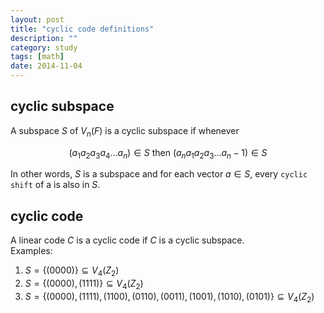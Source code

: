 ```yaml
---
layout: post
title: "cyclic code definitions"
description: ""
category: study
tags: [math]
date: 2014-11-04
---
```

<script type="text/javascript" src="http://cdn.mathjax.org/mathjax/latest/MathJax.js?config=TeX-AMS-MML_HTMLorMML"></script>
<script type="text/x-mathjax-config">
MathJax.Hub.Config({
  tex2jax: {
    inlineMath: [['$','$'], ['\\(','\\)']],
    displayMath: [['$$','$$'], ['\[','\]']],
    processEscapes: true,
    processEnvironments: true,
    skipTags: ['script', 'noscript', 'style', 'textarea', 'pre'],
    TeX: { equationNumbers: { autoNumber: "AMS" },
         extensions: ["AMSmath.js", "AMSsymbols.js"] }
  }});
</script>


## cyclic subspace
A subspace $S$ of $V_n(F)$ is a cyclic subspace if whenever  

$$
(a_1a_2a_3a_4...a_n) \in S \text{ then } (a_na_1a_2a_3...a_n-1) \in S
$$  

In other words, $S$ is a subspace and for each vector $a \in S$, every `cyclic shift` of a is also in $S$.


## cyclic code
A linear code $C$ is a cyclic code if $C$ is a cyclic subspace.  
Examples:

1. $S=\{(0000)\} \subseteq V_4(Z_2)$
2. $S=\{(0000),(1111)\} \subseteq V_4(Z_2)$
3. $S=\{(0000),(1111),(1100),(0110),(0011),(1001),(1010),(0101)\} \subseteq V_4(Z_2)$

